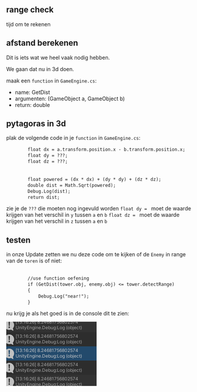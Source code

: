 ## range check

tijd om te rekenen


## afstand berekenen

Dit is iets wat we heel vaak nodig hebben.

We gaan dat nu in 3d doen.

maak een `function` in `GameEngine.cs`:

- name:   GetDist
- argumenten: (GameObject a, GameObject b)
- return: double

## pytagoras in 3d

plak de volgende code in je `function` in `GameEngine.cs`:
```
        float dx = a.transform.position.x - b.transform.position.x;
        float dy = ???;
        float dz = ???;


        float powered = (dx * dx) + (dy * dy) + (dz * dz);
        double dist = Math.Sqrt(powered);
        Debug.Log(dist);
        return dist;
```

zie je de `???` die moeten nog ingevuld worden
`float dy = ` moet de waarde krijgen van het verschil in `y` tussen `a` en `b`
`float dz = ` moet de waarde krijgen van het verschil in `z` tussen `a` en `b`


## testen

in onze Update zetten we nu deze code om te kijken of de `Enemy` in range van de `toren` is of niet:

```

        //use function oefening
        if (GetDist(tower.obj, enemy.obj) <= tower.detectRange)
        {
            Debug.Log("near!");
        }
```

nu krijg je als het goed is in de console dit te zien:


![step3result.PNG](img/step3result.PNG)